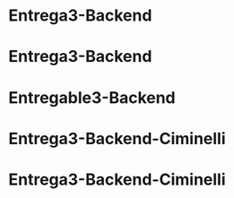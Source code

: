 # Entrega3-Backend
# Entrega3-Backend
# Entregable3-Backend
# Entrega3-Backend-Ciminelli
# Entrega3-Backend-Ciminelli
